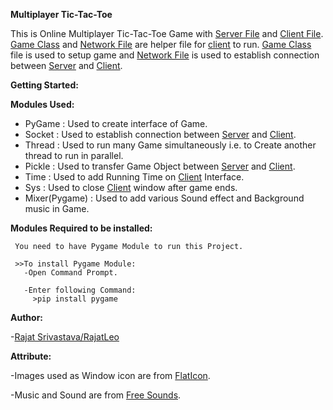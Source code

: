 **Multiplayer Tic-Tac-Toe**

This is Online Multiplayer Tic-Tac-Toe Game with [Server File](https://github.com/RajatLeo/Multiplayer-Tic-Tac-Toe/blob/master/Server.py) and [Client File](https://github.com/RajatLeo/Multiplayer-Tic-Tac-Toe/blob/master/Client.py). [Game Class](https://github.com/RajatLeo/Multiplayer-Tic-Tac-Toe/blob/master/GameClass.py) and [Network File](https://github.com/RajatLeo/Multiplayer-Tic-Tac-Toe/blob/master/Network.py) are helper file for [client](https://github.com/RajatLeo/Multiplayer-Tic-Tac-Toe/blob/master/Client.py) to run. [Game Class](https://github.com/RajatLeo/Multiplayer-Tic-Tac-Toe/blob/master/GameClass.py) file is used to setup game and [Network File](https://github.com/RajatLeo/Multiplayer-Tic-Tac-Toe/blob/master/Network.py) is used to establish connection between [Server](https://github.com/RajatLeo/Multiplayer-Tic-Tac-Toe/blob/master/Server.py) and [Client](https://github.com/RajatLeo/Multiplayer-Tic-Tac-Toe/blob/master/Client.py).

**Getting Started:**

**Modules Used:**

- PyGame : Used to create interface of Game.
- Socket : Used to establish connection between [Server](https://github.com/RajatLeo/Multiplayer-Tic-Tac-Toe/blob/master/Server.py) and [Client](https://github.com/RajatLeo/Multiplayer-Tic-Tac-Toe/blob/master/Client.py).
- Thread : Used to run many Game simultaneously i.e. to Create another thread to run in parallel.
- Pickle : Used to transfer Game Object between [Server](https://github.com/RajatLeo/Multiplayer-Tic-Tac-Toe/blob/master/Server.py) and [Client](https://github.com/RajatLeo/Multiplayer-Tic-Tac-Toe/blob/master/Client.py).
- Time : Used to add Running Time on [Client](https://github.com/RajatLeo/Multiplayer-Tic-Tac-Toe/blob/master/Client.py) Interface.
- Sys :  Used to close [Client](https://github.com/RajatLeo/Multiplayer-Tic-Tac-Toe/blob/master/Client.py) window after game ends.
- Mixer(Pygame) : Used to add various Sound effect and Background music in Game.


**Modules Required to be installed:**

     You need to have Pygame Module to run this Project.

     >>To install Pygame Module:
       -Open Command Prompt.

       -Enter following Command:
         >pip install pygame


**Author:**

-[Rajat Srivastava/RajatLeo](https://github.com/RajatLeo)

**Attribute:**

-Images used as Window icon are from [FlatIcon](https://flaticon.com).

-Music and Sound are from [Free Sounds](http://www.freesound.org/).
